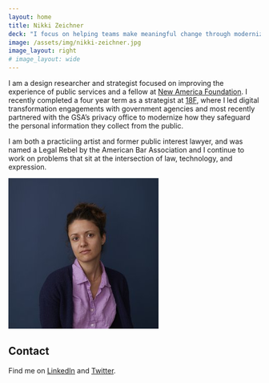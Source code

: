 ```yaml
---
layout: home
title: Nikki Zeichner
deck: "I focus on helping teams make meaningful change through modernizing their practices and services."
image: /assets/img/nikki-zeichner.jpg
image_layout: right
# image_layout: wide
---
```


I am a design researcher and strategist focused on improving the experience of public services and a fellow at [New America Foundation](https://www.newamerica.org/our-people/nikki-zeichner/). I recently completed a four year term as a strategist at [18F](https://18f.gsa.gov/), where I led digital transformation engagements with government agencies and most recently partnered with the GSA’s privacy office to modernize how they safeguard the personal information they collect from the public.

I am both a practiciing artist and former public interest lawyer, and was named a Legal Rebel by the American Bar Association and I continue to work on problems that sit at the intersection of law, technology, and expression.

![Photo: Nikki Zeichner](/assets/img/nikki-zeichner.jpg)

## Contact

Find me on [LinkedIn](https://www.linkedin.com/in/nikki-zeichner-82689412) and [Twitter](https://twitter.com/nikzei).
